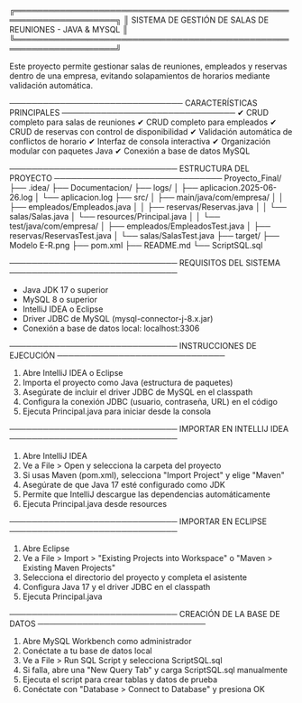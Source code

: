 
╔════════════════════════════════════════════════════════════════════╗
║     SISTEMA DE GESTIÓN DE SALAS DE REUNIONES - JAVA & MYSQL       ║
╚════════════════════════════════════════════════════════════════════╝

Este proyecto permite gestionar salas de reuniones, empleados y reservas 
dentro de una empresa, evitando solapamientos de horarios mediante validación 
automática.

───────────────────────────────
 CARACTERÍSTICAS PRINCIPALES
───────────────────────────────
✔ CRUD completo para salas de reuniones
✔ CRUD completo para empleados
✔ CRUD de reservas con control de disponibilidad
✔ Validación automática de conflictos de horario
✔ Interfaz de consola interactiva
✔ Organización modular con paquetes Java
✔ Conexión a base de datos MySQL

──────────────────────────────
ESTRUCTURA DEL PROYECTO
──────────────────────────────
Proyecto_Final/
├── .idea/
├── Documentacion/
├── logs/
│   ├── aplicacion.2025-06-26.log
│   └── aplicacion.log
├── src/
│   ├── main/java/com/empresa/
│   │   ├── empleados/Empleados.java
│   │   ├── reservas/Reservas.java
│   │   └── salas/Salas.java
│   └── resources/Principal.java
│
│   └── test/java/com/empresa/
│       ├── empleados/EmpleadosTest.java
│       ├── reservas/ReservasTest.java
│       └── salas/SalasTest.java
├── target/
├── Modelo E-R.png
├── pom.xml
├── README.md
└── ScriptSQL.sql

──────────────────────────────
REQUISITOS DEL SISTEMA
──────────────────────────────
- Java JDK 17 o superior
- MySQL 8 o superior
- IntelliJ IDEA o Eclipse
- Driver JDBC de MySQL (mysql-connector-j-8.x.jar)
- Conexión a base de datos local: localhost:3306

──────────────────────────────
INSTRUCCIONES DE EJECUCIÓN
──────────────────────────────
1. Abre IntelliJ IDEA o Eclipse
2. Importa el proyecto como Java (estructura de paquetes)
3. Asegúrate de incluir el driver JDBC de MySQL en el classpath
4. Configura la conexión JDBC (usuario, contraseña, URL) en el código
5. Ejecuta Principal.java para iniciar desde la consola

──────────────────────────────
IMPORTAR EN INTELLIJ IDEA
──────────────────────────────
1. Abre IntelliJ IDEA
2. Ve a File > Open y selecciona la carpeta del proyecto
3. Si usas Maven (pom.xml), selecciona "Import Project" y elige "Maven"
4. Asegúrate de que Java 17 esté configurado como JDK
5. Permite que IntelliJ descargue las dependencias automáticamente
6. Ejecuta Principal.java desde resources

──────────────────────────────
IMPORTAR EN ECLIPSE
──────────────────────────────
1. Abre Eclipse
2. Ve a File > Import > "Existing Projects into Workspace" o "Maven > Existing Maven Projects"
3. Selecciona el directorio del proyecto y completa el asistente
4. Configura Java 17 y el driver JDBC en el classpath
5. Ejecuta Principal.java

──────────────────────────────
CREACIÓN DE LA BASE DE DATOS
──────────────────────────────
1. Abre MySQL Workbench como administrador
2. Conéctate a tu base de datos local
3. Ve a File > Run SQL Script y selecciona ScriptSQL.sql
4. Si falla, abre una "New Query Tab" y carga ScriptSQL.sql manualmente
5. Ejecuta el script para crear tablas y datos de prueba
6. Conéctate con "Database > Connect to Database" y presiona OK
